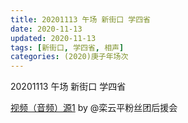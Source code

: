 ```yaml
---
title: 20201113 午场 新街口 学四省 
date: 2020-11-13
updated: 2020-11-13
tags: [新街口, 学四省, 相声] 
categories: (2020)庚子年场次 
---
```

20201113 午场 新街口 学四省 



[视频（音频）源1](https://m.weibo.cn/6574451359/4570896096565707) by @栾云平粉丝团后援会